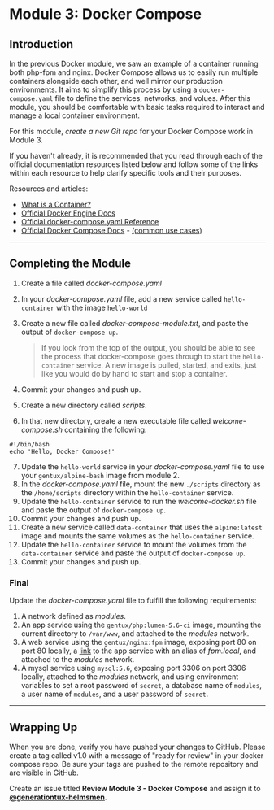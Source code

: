 # Module 3: Docker Compose

## Introduction
In the previous Docker module, we saw an example of a container running both php-fpm and nginx. Docker Compose allows us to easily run multiple containers alongside each other, and well mirror our production environments. It aims to simplify this process by using a `docker-compose.yaml` file to define the services, networks, and volues. After this module, you should be comfortable with basic tasks required to interact and manage a local container environment.

For this module, *create a new Git repo* for your Docker Compose work in Module 3.

If you haven't already, it is recommended that you read through each of the official documentation resources listed below and follow some of the links within each resource to help clarify specific tools and their purposes.

Resources and articles:

- [What is a Container?](https://www.docker.com/resources/what-container)
- [Official Docker Engine Docs](https://docs.docker.com/engine/docker-overview/)
- [Official docker-compose.yaml Reference](https://docs.docker.com/compose/compose-file/)
- [Official Docker Compose Docs](https://docs.docker.com/compose/overview/) - [(common use cases)](https://docs.docker.com/compose/overview/#common-use-cases)

---

## Completing the Module

1. Create a file called _docker-compose.yaml_
2. In your _docker-compose.yaml_ file, add a new service called `hello-container` with the image `hello-world`
3. Create a new file called _docker-compose-module.txt_, and paste the output of `docker-compose up`.

    > If you look from the top of the output, you should be able to see the
    process that docker-compose goes through to start the `hello-container` service.
    A new image is pulled, started, and exits, just like you would do by hand
    to start and stop a container.

4. Commit your changes and push up.
5. Create a new directory called _scripts_.
6. In that new directory, create a new executable file called _welcome-compose.sh_ containing the following:
```
#!/bin/bash
echo 'Hello, Docker Compose!'
```
7. Update the `hello-world` service in your _docker-compose.yaml_ file to use your `gentux/alpine-bash` image from module 2.
8. In the _docker-compose.yaml_ file, mount the new `./scripts` directory as the `/home/scripts` directory within the `hello-container` service.
9. Update the `hello-container` service to run the _welcome-docker.sh_ file and paste the output of `docker-compose up`.
10. Commit your changes and push up.
11. Create a new service called `data-container` that uses the `alpine:latest` image and mounts the same volumes as the `hello-container` service.
12. Update the `hello-container` service to mount the volumes from the `data-container` service and paste the output of `docker-compose up`.
13. Commit your changes and push up.

### Final

Update the _docker-compose.yaml_ file to fulfill the following requirements:
1. A network defined as _modules_.
1. An app service using the `gentux/php:lumen-5.6-ci` image, mounting the current directory to `/var/www`, and attached to the _modules_ network.
2. A web service using the `gentux/nginx:fpm` image, exposing port 80 on port 80 locally, a [link](https://docs.docker.com/compose/compose-file/#links) to the app service with an alias of _fpm.local_, and attached to the _modules_ network.
3. A mysql service using `mysql:5.6`, exposing port 3306 on port 3306 locally, attached to the _modules_ network, and using environment variables to set a root password of `secret`, a database name of `modules`, a user name of `modules`, and a user password of `secret`.

---

## Wrapping Up

When you are done, verify you have pushed your changes to GitHub. Please create a tag called v1.0 with a message of "ready for review" in your docker compose repo. Be sure your tags are pushed to the remote repository and are visible in GitHub.

Create an issue titled **Review Module 3 - Docker Compose** and assign it to [**@generationtux-helmsmen**](https://github.com/generationtux-helmsmen).
